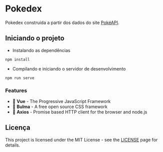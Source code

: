 # Pokedex

Pokedex construída a partir dos dados do site [PokéAPI](https://pokeapi.co/).

## Iniciando o projeto

- Instalando as dependências
```
npm install
```
- Compilando e iniciando o servidor de desenvolvimento
```
npm run serve
```

### Features

- 🔨 **Vue** - The Progressive JavaScript Framework
- 🔨 **Bulma** - A free open source CSS framework
- 🔨 **Axios** - Promise based HTTP client for the browser and node.js

## Licença

This project is licensed under the MIT License - see the [LICENSE](https://opensource.org/licenses/MIT) page for details.
